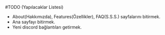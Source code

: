 #TODO (Yapılacaklar Listesi)
- About(Hakkımızda), Features(Özellikler), FAQ(S.S.S.) sayfalarını bitirmek.
- Ana sayfayı bitirmek.
- Yeni discord bağlantıları getirmek.